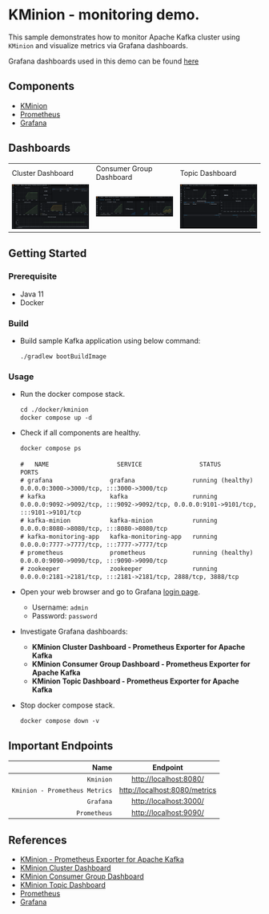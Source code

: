 # KMinion - monitoring demo.

This sample demonstrates how to monitor Apache Kafka cluster using `KMinion` and visualize metrics via Grafana
dashboards.

Grafana dashboards used in this demo can be found [here](./config/grafana/provisioning/dashboards)

## Components

* [KMinion](https://github.com/cloudhut/kminion)
* [Prometheus](https://prometheus.io/)
* [Grafana](https://grafana.com/)

## Dashboards

  <table>
    <tr>
      <td>Cluster Dashboard </td>
       <td>Consumer Group Dashboard</td>
       <td>Topic Dashboard</td>
    </tr>
    <tr>
      <td><img src="./../../_docs/img/kminion-cluster-dashboard.png" width="250" /></td>
      <td><img src="./../../_docs/img/kminion-consumer-group.png" width="250" /> </td>
      <td><img src="./../../_docs/img/kminion-topic-dashboard.png" width="250" /></td>
    </tr>
   </table>

## Getting Started

### Prerequisite

* Java 11
* Docker

### Build

* Build sample Kafka application using below command:
  ```shell
  ./gradlew bootBuildImage
  ```

### Usage

* Run the docker compose stack.
  ```shell
  cd ./docker/kminion
  docker compose up -d
  ```

* Check if all components are healthy.
  ```shell
  docker compose ps

  #   NAME                   SERVICE                STATUS              PORTS
  # grafana                grafana                running (healthy)   0.0.0.0:3000->3000/tcp, :::3000->3000/tcp
  # kafka                  kafka                  running             0.0.0.0:9092->9092/tcp, :::9092->9092/tcp, 0.0.0.0:9101->9101/tcp, :::9101->9101/tcp
  # kafka-minion           kafka-minion           running             0.0.0.0:8080->8080/tcp, :::8080->8080/tcp
  # kafka-monitoring-app   kafka-monitoring-app   running             0.0.0.0:7777->7777/tcp, :::7777->7777/tcp
  # prometheus             prometheus             running (healthy)   0.0.0.0:9090->9090/tcp, :::9090->9090/tcp
  # zookeeper              zookeeper              running             0.0.0.0:2181->2181/tcp, :::2181->2181/tcp, 2888/tcp, 3888/tcp
  ```

* Open your web browser and go to Grafana [login page](http://localhost:3000/).
    * Username: `admin`
    * Password: `password`

* Investigate Grafana dashboards:
  * **KMinion Cluster Dashboard - Prometheus Exporter for Apache Kafka**
  * **KMinion Consumer Group Dashboard - Prometheus Exporter for Apache Kafka**
  * **KMinion Topic Dashboard - Prometheus Exporter for Apache Kafka**

* Stop docker compose stack.
  ```shell
  docker compose down -v
  ```

## Important Endpoints

| Name | Endpoint | 
| -------------:|:--------:|
| `Kminion` | [http://localhost:8080/](http://localhost:8080/) |
| `Kminion - Prometheus Metrics` | [http://localhost:8080/metrics](http://localhost:8080/metrics) |
| `Grafana` | [http://localhost:3000/](http://localhost:3000/) |
| `Prometheus` | [http://localhost:9090/](http://localhost:9090/) |

## References

* [KMinion - Prometheus Exporter for Apache Kafka](https://github.com/cloudhut/kminion)
* [KMinion Cluster Dashboard](https://grafana.com/grafana/dashboards/14012)
* [KMinion Consumer Group Dashboard](https://grafana.com/grafana/dashboards/14014)
* [KMinion Topic Dashboard](https://grafana.com/grafana/dashboards/14013)
* [Prometheus](https://prometheus.io/)
* [Grafana](https://grafana.com/)
